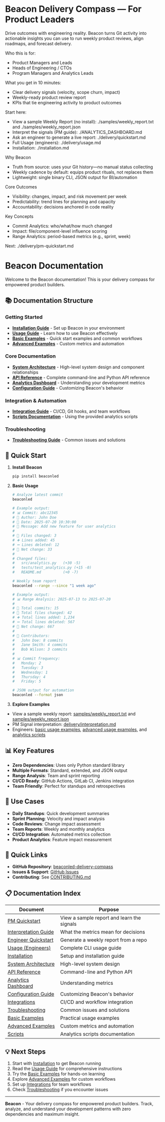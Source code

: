# Beacon Delivery Compass — For Product Leaders

Drive outcomes with engineering reality. Beacon turns Git activity into actionable insights you can use to run weekly product reviews, align roadmaps, and forecast delivery.

Who this is for:
- Product Managers and Leads
- Heads of Engineering / CTOs
- Program Managers and Analytics Leads

What you get in 10 minutes:
- Clear delivery signals (velocity, scope churn, impact)
- Weekly-ready product review report
- KPIs that tie engineering activity to product outcomes

Start here:
- View a sample Weekly Report (no install): ./samples/weekly_report.txt and ./samples/weekly_report.json
- Interpret the signals (PM guide): ./ANALYTICS_DASHBOARD.md
- Ask an engineer to generate a live report: ./delivery/quickstart.md
- Full Usage (engineers): ./delivery/usage.md
- Installation: ./installation.md

Why Beacon
- Truth from source: uses your Git history—no manual status collecting
- Weekly cadence by default: equips product rituals, not replaces them
- Lightweight: single binary CLI, JSON output for BI/automation

Core Outcomes
- Visibility: changes, impact, and risk movement per week
- Predictability: trend lines for planning and capacity
- Accountability: decisions anchored in code reality

Key Concepts
- Commit Analytics: who/what/how much changed
- Impact: file/component-level influence scoring
- Range Analytics: period-based metrics (e.g., sprint, week)

Next: ./delivery/pm-quickstart.md

# Beacon Documentation

Welcome to the Beacon documentation! This is your delivery compass for empowered product builders.

## 📚 Documentation Structure

### Getting Started
- **[Installation Guide](installation.md)** - Set up Beacon in your environment
- **[Usage Guide](usage.md)** - Learn how to use Beacon effectively
- **[Basic Examples](examples/basic-usage.md)** - Quick start examples and common workflows
- **[Advanced Examples](examples/advanced-usage.md)** - Custom metrics and automation

### Core Documentation
- **[System Architecture](architecture.md)** - High-level system design and component relationships
- **[API Reference](api/api-reference.md)** - Complete command-line and Python API reference
- **[Analytics Dashboard](ANALYTICS_DASHBOARD.md)** - Understanding your development metrics
- **[Configuration Guide](configuration.md)** - Customizing Beacon's behavior

### Integration & Automation
- **[Integration Guide](delivery/integrations.md)** - CI/CD, Git hooks, and team workflows
- **[Scripts Documentation](scripts-readme.md)** - Using the provided analytics scripts

### Troubleshooting
- **[Troubleshooting Guide](delivery/troubleshooting.md)** - Common issues and solutions

## 🚀 Quick Start

1. **Install Beacon**
   ```bash
   pip install beaconled
   ```

2. **Basic Usage**
   ```bash
   # Analyze latest commit
   beaconled

   # Example output:
   # 📊 Commit: abc12345
   # 👤 Author: John Doe
   # 📅 Date: 2025-07-20 10:30:00
   # 💬 Message: Add new feature for user analytics
   #
   # 📂 Files changed: 3
   # ➕ Lines added: 45
   # ➖ Lines deleted: 12
   # 🔀 Net change: 33
   #
   # Changed files:
   #   src/analytics.py   (+30 -5)
   #   tests/test_analytics.py (+15 -0)
   #   README.md          (+0 -7)

   # Weekly team report
   beaconled --range --since "1 week ago"

   # Example output:
   # 📊 Range Analysis: 2025-07-13 to 2025-07-20
   #
   # 📂 Total commits: 15
   # 📂 Total files changed: 42
   # ➕ Total lines added: 1,234
   # ➖ Total lines deleted: 567
   # 🔀 Net change: 667
   #
   # 👥 Contributors:
   #   John Doe: 8 commits
   #   Jane Smith: 4 commits
   #   Bob Wilson: 3 commits
   #
   # 📊 Commit frequency:
   #   Monday: 2
   #   Tuesday: 3
   #   Wednesday: 1
   #   Thursday: 4
   #   Friday: 5

   # JSON output for automation
   beaconled --format json
   ```

3. **Explore Examples**
- View a sample weekly report: [samples/weekly_report.txt](samples/weekly_report.txt) and [samples/weekly_report.json](samples/weekly_report.json)
- PM Signal interpretation: [delivery/interpretation.md](delivery/interpretation.md)
- Engineers: [basic usage examples](examples/basic-usage.md), [advanced usage examples](examples/advanced-usage.md), and [analytics scripts](../scripts/)

## 📊 Key Features

- **Zero Dependencies**: Uses only Python standard library
- **Multiple Formats**: Standard, extended, and JSON output
- **Range Analysis**: Team and sprint reporting
- **CI/CD Ready**: GitHub Actions, GitLab CI, Jenkins integration
- **Team Friendly**: Perfect for standups and retrospectives

## 🎯 Use Cases

- **Daily Standups**: Quick development summaries
- **Sprint Planning**: Velocity and impact analysis
- **Code Reviews**: Change impact assessment
- **Team Reports**: Weekly and monthly analytics
- **CI/CD Integration**: Automated metrics collection
- **Product Analytics**: Feature impact measurement

## 🔗 Quick Links

- **GitHub Repository**: [beaconled-delivery-compass](https://github.com/shrwnsan/beaconled-delivery-compass)
- **Issues & Support**: [GitHub Issues](https://github.com/shrwnsan/beaconled-delivery-compass/issues)
- **Contributing**: See [CONTRIBUTING.md](../CONTRIBUTING.md)

## 📋 Documentation Index

| Document | Purpose |
|----------|---------|
| [PM Quickstart](delivery/pm-quickstart.md) | View a sample report and learn the signals |
| [Interpretation Guide](delivery/interpretation.md) | What the metrics mean for decisions |
| [Engineer Quickstart](delivery/quickstart.md) | Generate a weekly report from a repo |
| [Usage (Engineers)](delivery/usage.md) | Complete CLI usage guide |
| [Installation](installation.md) | Setup and installation guide |
| [System Architecture](architecture.md) | High-level system design |
| [API Reference](api/api-reference.md) | Command-line and Python API |
| [Analytics Dashboard](ANALYTICS_DASHBOARD.md) | Understanding metrics |
| [Configuration Guide](configuration.md) | Customizing Beacon's behavior |
| [Integrations](delivery/integrations.md) | CI/CD and workflow integration |
| [Troubleshooting](delivery/troubleshooting.md) | Common issues and solutions |
| [Basic Examples](examples/basic-usage.md) | Practical usage examples |
| [Advanced Examples](examples/advanced-usage.md) | Custom metrics and automation |
| [Scripts](scripts-readme.md) | Analytics scripts documentation |

## 💡 Next Steps

1. Start with [Installation](installation.md) to get Beacon running
2. Read the [Usage Guide](usage.md) for comprehensive instructions
3. Try the [Basic Examples](examples/basic-usage.md) for hands-on learning
4. Explore [Advanced Examples](examples/advanced-usage.md) for custom workflows
5. Set up [Integrations](integrations.md) for team workflows
6. Check [Troubleshooting](troubleshooting.md) if you encounter issues

---

**Beacon** - Your delivery compass for empowered product builders. Track, analyze, and understand your development patterns with zero dependencies and maximum insight.
